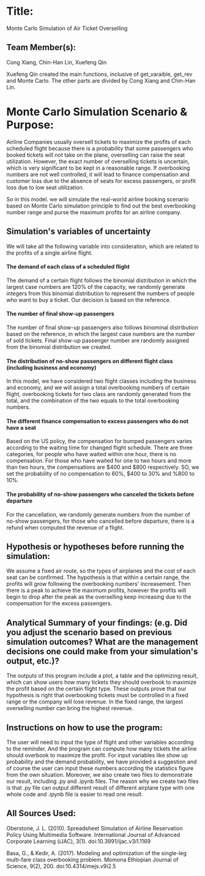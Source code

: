# Title: 
Monte Carlo Simulation of Air Ticket Overselling

## Team Member(s):
Cong Xiang, Chin-Han Lin, Xuefeng Qin

Xuefeng Qin created the main functions, inclusive of get_varaible, get_rev and Monte Carlo. The other parts are divided by Cong Xiang and Chin-Han Lin.

# Monte Carlo Simulation Scenario & Purpose:
Airline Companies usually oversell tickets to maximize the profits of each scheduled flight because there is a probability that some passengers who booked tickets will not take on the plane, overselling can raise the seat utilization. However, the exact number of overselling tickets is uncertain, which is very significant to be kept in a reasonable range. If overbooking numbers are not well controlled, it will lead to finance compensation and customer loss due to the absence of seats for excess passengers, or profit loss due to low seat utilization.

So in this model. we will simulate the real-world airline booking scenario based on Monte Carlo simulation principle to find out the best overbooking number range and purse the maximum profits for an airline company.

## Simulation's variables of uncertainty
We will take all the following variable into consideration, which are related to the profits of a single airline flight.
#### The demand of each class of a scheduled flight
The demand of a certain flight follows the binomial distribution in which the largest case numbers are 120% of the capacity, we randomly generate integers from this binomial distribution to represent the numbers of people who want to buy a ticket. Our decision is based on the reference.
#### The number of final show-up passengers 
The number of final show-up passengers also follows binominal distribution based on the reference, in which the largest case numbers are the number of sold tickets. Final show-up passenger number are randomly assigned from the binomial distribution we created.
#### The distribution of no-show passengers on different flight class (including business and economy)
In this model, we have considered two flight classes including the business and economy, and we will assign a total overbooking numbers of certain flight, overbooking tickets for two class are randomly generated from the total, and the combination of the two equals to the total overbooking numbers.
#### The different finance compensation to excess passengers who do not have a seat 
Based on the US policy, the compensation for bumped passengers varies according to the waiting time for changed flight schedule. There are three categories, for people who have waited within one hour, there is no compensation. For those who have waited for one to two hours and more than two hours, the compensations are $400 and $800 respectively. SO, we set the probability of no compensation to 60%, $400 to 30% and %800 to 10%.
#### The probability of no-show passengers who canceled the tickets before departure
For the cancellation, we randomly generate numbers from the number of no-show passengers, for those who cancelled before departure, there is a refund when computed the revenue of a flight.

## Hypothesis or hypotheses before running the simulation:
We assume a fixed air route, so the types of airplanes and the cost of each seat can be confirmed. 
The hypothesis is that within a certain range, the profits will grow following the overbooking numbers' increasement. Then there is a peak to achieve the maximum profits, however the profits will begin to drop after the peak as the overselling keep increasing due to the compensation for the excess passengers.

## Analytical Summary of your findings: (e.g. Did you adjust the scenario based on previous simulation outcomes?  What are the management decisions one could make from your simulation's output, etc.)?
The outputs of this program include a plot, a table and the optimizing result, which can show users how many tickets they should overbook to maximize the profit based on the certain flight type. These outputs prove that our hypothesis is right that overbooking tickets must be controlled in a fixed range or the company will lose revenue. In the fixed range, the largest overselling number can bring the highest revenue.

## Instructions on how to use the program:
The user will need to input the type of flight and other variables according to the reminder. And the program can compute how many tickets the airline should overbook to maximize the profit. For input variables like show up probability and the demand probability, we have provided a suggestion and of course the user can input these numbers according the statistics figure from the own situation. Moreover, we also create two files to demonstrate our result, including .py and .ipynb files. The reason why we create two files is that .py file can output different result of different airplane type with one whole code and .ipynb file is easier to read one result.

## All Sources Used:
Oberstone, J. L. (2010). Spreadsheet Simulation of Airline Reservation Policy Using Multimedia Software. International Journal of Advanced Corporate Learning (iJAC), 3(1). doi:10.3991/ijac.v3i1.1169

Basa, G., & Kedir, A. (2017). Modeling and optimization of the single-leg multi-fare class overbooking problem. Momona Ethiopian Journal of Science, 9(2), 200. doi:10.4314/mejs.v9i2.5

